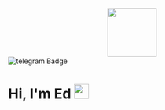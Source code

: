 <div id="header" align="center">
  <img src="[https://media.giphy.com/media/M9gbBd9nbDrOTu1Mqx/giphy.gif](https://media.giphy.com/media/fmkYSBlJt3XjNF6p9c/giphy.gif)https://media.giphy.com/media/fmkYSBlJt3XjNF6p9c/giphy.gif" width="100"/>
</div>
<div id="badges">
  <img src="https://img.shields.io/badge/telegram-blue?style=for-the-badge&logo=linkedin&logoColor=white" alt="telegram Badge"/>
</div>
<h1>
  Hi, I'm Ed
  <img src="https://media.giphy.com/media/hvRJCLFzcasrR4ia7z/giphy.gif" width="30px"/>
</h1>

